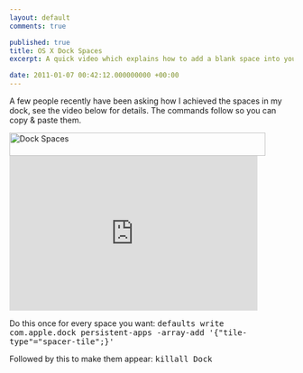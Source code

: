 ```yaml
---
layout: default
comments: true

published: true
title: OS X Dock Spaces
excerpt: A quick video which explains how to add a blank space into your OS X dock. 

date: 2011-01-07 00:42:12.000000000 +00:00
---
```

A few people recently have been asking how I achieved the spaces in my dock, see the video below for details.  The commands follow so you can copy &amp; paste them.  

<img src="http://daniel-groves.co.uk/wordpress/wp-content/uploads/2011/01/Screen-shot-2011-01-05-at-20.40.281.png" alt="Dock Spaces" title="Dock Spaces" width="454" height="41" class="size-full wp-image-351" />

<iframe src="http://player.vimeo.com/video/18476877?portrait=0" width="440" height="275" frameborder="0"></iframe>

Do this once for every space you want: <tt>defaults write com.apple.dock persistent-apps -array-add '{"tile-type"="spacer-tile";}'</tt>

Followed by this to make them appear: <tt>killall Dock</tt>

